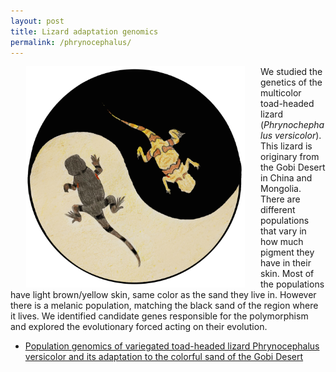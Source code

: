```yaml
---
layout: post
title: Lizard adaptation genomics
permalink: /phrynocephalus/
---
```


<img src="/figures/lizarddrawingCircle.png" alt="ying yang lizard" style="float:left;padding-left:25px;padding-right:25px;width:350px">

We studied the genetics of the multicolor toad-headed lizard (*Phrynochephalus versicolor*). This lizard is originary from the Gobi Desert in China and Mongolia. There are different populations that vary in how much pigment they have in their skin. Most of the populations have light brown/yellow skin, same color as the sand they live in. However there is a melanic population, matching the black sand of the region where it lives. We identified candidate genes responsible for the polymorphism and explored the evolutionary forced acting on their evolution. 
- [ Population genomics of variegated toad-headed lizard Phrynocephalus versicolor and its adaptation to the colorful sand of the Gobi Desert](/files/publications/2022Phrynocephalus.pdf)
<br><br>

